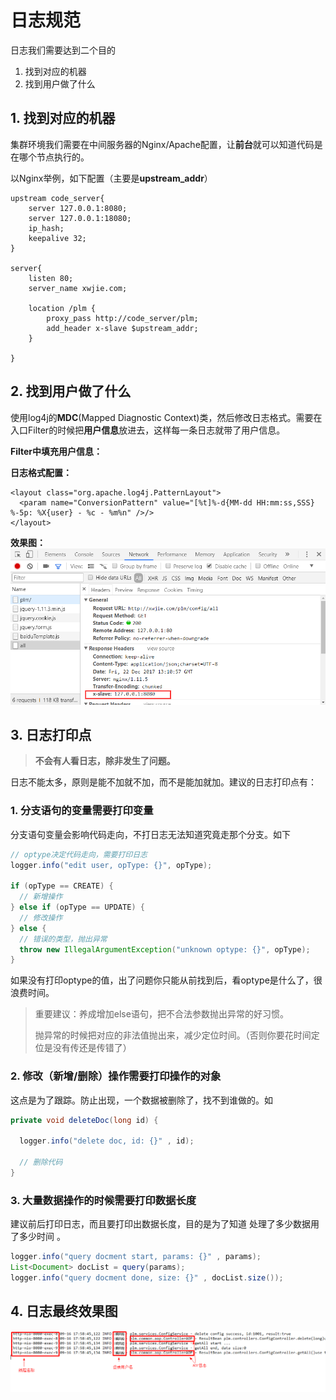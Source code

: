# 日志规范

日志我们需要达到二个目的

1. 找到对应的机器
2. 找到用户做了什么

## 1. 找到对应的机器

集群环境我们需要在中间服务器的Nginx/Apache配置，让**前台**就可以知道代码是在哪个节点执行的。

以Nginx举例，如下配置（主要是**upstream\_addr**）

```
upstream code_server{
    server 127.0.0.1:8080;
    server 127.0.0.1:18080;
    ip_hash;
    keepalive 32;
}

server{
    listen 80;
    server_name xwjie.com;

    location /plm {
        proxy_pass http://code_server/plm;
        add_header x-slave $upstream_addr;
    }

}
```

## 2. 找到用户做了什么

使用log4j的**MDC**\(Mapped Diagnostic Context\)类，然后修改日志格式。需要在入口Filter的时候把**用户信息**放进去，这样每一条日志就带了用户信息。

**Filter中填充用户信息：**

**日志格式配置：**

```
<layout class="org.apache.log4j.PatternLayout">
  <param name="ConversionPattern" value="[%t]%-d{MM-dd HH:mm:ss,SSS} %-5p: %X{user} - %c - %m%n" />/>
</layout>
```

**效果图：**![](/pictures/nginx.png)

## 3. 日志打印点

> **不会有人看日志，除非发生了问题。**

日志不能太多，原则是能不加就不加，而不是能加就加。建议的日志打印点有：

### 1. 分支语句的变量需要打印变量

分支语句变量会影响代码走向，不打日志无法知道究竟走那个分支。如下

```java
// optype决定代码走向，需要打印日志
logger.info("edit user, opType: {}", opType);

if (opType == CREATE) {
  // 新增操作
} else if (opType == UPDATE) {
  // 修改操作
} else {
  // 错误的类型，抛出异常
  throw new IllegalArgumentException("unknown optype: {}", opType);
}
```

如果没有打印optype的值，出了问题你只能从前找到后，看optype是什么了，很浪费时间。

> 重要建议：养成增加else语句，把不合法参数抛出异常的好习惯。
>
> 抛异常的时候把对应的非法值抛出来，减少定位时间。（否则你要花时间定位是没有传还是传错了）

### 2. 修改（新增/删除）操作需要打印操作的对象

这点是为了跟踪。防止出现，一个数据被删除了，找不到谁做的。如

```java
private void deleteDoc(long id) {

  logger.info("delete doc, id: {}" , id);

  // 删除代码
}
```

### 3. 大量数据操作的时候需要打印数据长度

建议前后打印日志，而且要打印出数据长度，目的是为了知道 处理了多少数据用了多少时间 。

```java
logger.info("query docment start, params: {}" , params);
List<Document> docList = query(params);
logger.info("query docment done, size: {}" , docList.size());
```

## 4. 日志最终效果图

![](/pictures/log1.png)

